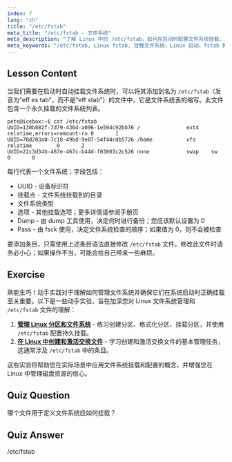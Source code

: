 ```yaml
---
index: 7
lang: "zh"
title: "/etc/fstab"
meta_title: "/etc/fstab - 文件系统"
meta_description: "了解 Linux 中的 /etc/fstab，如何在启动时配置文件系统挂载，以及管理设备条目。为初学者讲解 fstab！"
meta_keywords: "/etc/fstab, Linux fstab, 挂载文件系统，Linux 启动，fstab 教程，初学者，指南"
---
```


## Lesson Content

当我们需要在启动时自动挂载文件系统时，可以将其添加到名为 `/etc/fstab`（发音为“eff es tab”，而不是“eff stab”）的文件中，它是文件系统表的缩写。此文件包含一个永久挂载的文件系统列表。

```plaintext
pete@icebox:~$ cat /etc/fstab
UUID=130b882f-7d79-436d-a096-1e594c92bb76 /               ext4    relatime,errors=remount-ro 0       1
UUID=78d203a0-7c18-49bd-9e07-54f44cdb5726 /home           xfs     relatime        0       2
UUID=22c3d34b-467e-467c-b44d-f03803c2c526 none            swap    sw              0       0
```

每行代表一个文件系统；字段包括：

- UUID - 设备标识符
- 挂载点 - 文件系统挂载到的目录
- 文件系统类型
- 选项 - 其他挂载选项；更多详情请参阅手册页
- Dump - 由 dump 工具使用，决定何时进行备份；您应该默认设置为 0
- Pass - 由 fsck 使用，决定文件系统检查的顺序；如果值为 0，则不会被检查

要添加条目，只需使用上述条目语法直接修改 `/etc/fstab` 文件。修改此文件时请务必小心；如果操作不当，可能会给自己带来一些麻烦。

## Exercise

熟能生巧！动手实践对于理解如何管理文件系统并确保它们在系统启动时正确挂载至关重要。以下是一些动手实验，旨在加深您对 Linux 文件系统管理和 `/etc/fstab` 文件的理解：

1. **[管理 Linux 分区和文件系统](https://labex.io/zh/labs/comptia-manage-linux-partitions-and-filesystems-590845)** - 练习创建分区、格式化分区、挂载分区，并使用 `/etc/fstab` 配置持久挂载。
2. **[在 Linux 中创建和激活交换文件](https://labex.io/zh/labs/comptia-create-and-activate-a-swap-file-in-linux-590858)** - 学习创建和激活交换文件的基本管理任务，这通常涉及 `/etc/fstab` 中的条目。

这些实验将帮助您在实际场景中应用文件系统挂载和配置的概念，并增强您在 Linux 中管理磁盘资源的信心。

## Quiz Question

哪个文件用于定义文件系统应如何挂载？

## Quiz Answer

/etc/fstab
